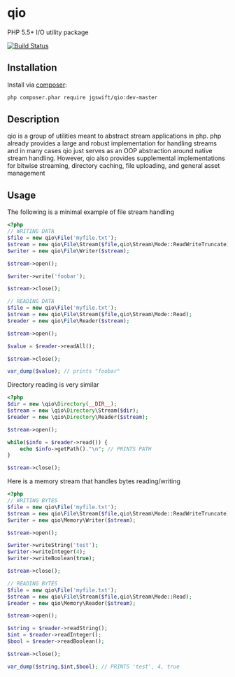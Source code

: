 qio
====
PHP 5.5+ I/O utility package 

[![Build Status](https://travis-ci.org/jgswift/qio.png?branch=master)](https://travis-ci.org/jgswift/qio)

## Installation

Install via [composer](https://getcomposer.org/):
```sh
php composer.phar require jgswift/qio:dev-master
```

## Description

qio is a group of utilities meant to abstract stream applications in php. 
php already provides a large and robust implementation for handling streams and in many cases
qio just serves as an OOP abstraction around native stream handling.  However, qio also provides
supplemental implementations for bitwise streaming, directory caching, file uploading, and general asset management

## Usage

The following is a minimal example of file stream handling
```php
<?php
// WRITING DATA
$file = new qio\File('myfile.txt');
$stream = new qio\File\Stream($file,qio\Stream\Mode::ReadWriteTruncate);
$writer = new qio\File\Writer($stream);

$stream->open();

$writer->write('foobar');

$stream->close();

// READING DATA
$file = new qio\File('myfile.txt');
$stream = new qio\File\Stream($file,qio\Stream\Mode::Read);
$reader = new qio\File\Reader($stream);

$stream->open();

$value = $reader->readAll();

$stream->close();

var_dump($value); // prints "foobar"
```

Directory reading is very similar
```php
<?php
$dir = new \qio\Directory(__DIR__);
$stream = new \qio\Directory\Stream($dir);
$reader = new \qio\Directory\Reader($stream);

$stream->open();

while($info = $reader->read()) {
    echo $info->getPath()."\n"; // PRINTS PATH
}

$stream->close();
```

Here is a memory stream that handles bytes reading/writing
```php
<?php
// WRITING BYTES
$file = new qio\File('myfile.txt');
$stream = new qio\File\Stream($file,qio\Stream\Mode::ReadWriteTruncate);
$writer = new qio\Memory\Writer($stream);

$stream->open();

$writer->writeString('test');
$writer->writeInteger(4);
$writer->writeBoolean(true);

$stream->close();

// READING BYTES
$file = new qio\File('myfile.txt');
$stream = new qio\File\Stream($file,qio\Stream\Mode::Read);
$reader = new qio\Memory\Reader($stream);

$stream->open();

$string = $reader->readString();
$int = $reader->readInteger();
$bool = $reader->readBoolean();

$stream->close();

var_dump($string,$int,$bool); // PRINTS 'test', 4, true
```